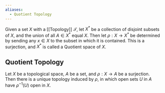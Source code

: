 ```yaml
---
aliases:
  - Quotient Topology
---
```

Given a set $X$ with a [[Topology]] $\mathcal{T}$, let $X^{*}$ be a collection of disjoint subsets of $X$, and the union of all $A\in X^{*}$ equal $X$. Then let $\rho:X\to X^{*}$ be determined by sending any $x\in X$ to the subset in which it is contained. This is a surjection, and $X^{*}$ is called a Quotient space of $X$.
## Quotient Topology
Let $X$ be a topological space, $A$ be a set, and $\rho:X\to A$ be a surjection. Then there is a unique topology induced by $\rho$, in which open sets $U$ in $A$ have $\rho ^{-1}(U)$ open in $X$.